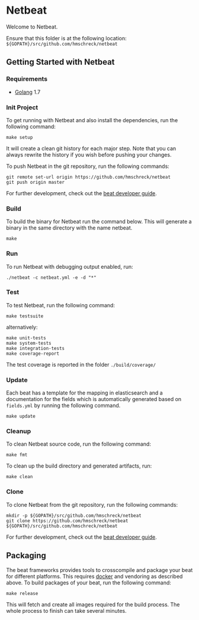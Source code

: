 # Netbeat

Welcome to Netbeat.

Ensure that this folder is at the following location:
`${GOPATH}/src/github.com/hmschreck/netbeat`

## Getting Started with Netbeat

### Requirements

* [Golang](https://golang.org/dl/) 1.7

### Init Project
To get running with Netbeat and also install the
dependencies, run the following command:

```
make setup
```

It will create a clean git history for each major step. Note that you can always rewrite the history if you wish before pushing your changes.

To push Netbeat in the git repository, run the following commands:

```
git remote set-url origin https://github.com/hmschreck/netbeat
git push origin master
```

For further development, check out the [beat developer guide](https://www.elastic.co/guide/en/beats/libbeat/current/new-beat.html).

### Build

To build the binary for Netbeat run the command below. This will generate a binary
in the same directory with the name netbeat.

```
make
```


### Run

To run Netbeat with debugging output enabled, run:

```
./netbeat -c netbeat.yml -e -d "*"
```


### Test

To test Netbeat, run the following command:

```
make testsuite
```

alternatively:
```
make unit-tests
make system-tests
make integration-tests
make coverage-report
```

The test coverage is reported in the folder `./build/coverage/`

### Update

Each beat has a template for the mapping in elasticsearch and a documentation for the fields
which is automatically generated based on `fields.yml` by running the following command.

```
make update
```


### Cleanup

To clean  Netbeat source code, run the following command:

```
make fmt
```

To clean up the build directory and generated artifacts, run:

```
make clean
```


### Clone

To clone Netbeat from the git repository, run the following commands:

```
mkdir -p ${GOPATH}/src/github.com/hmschreck/netbeat
git clone https://github.com/hmschreck/netbeat ${GOPATH}/src/github.com/hmschreck/netbeat
```


For further development, check out the [beat developer guide](https://www.elastic.co/guide/en/beats/libbeat/current/new-beat.html).


## Packaging

The beat frameworks provides tools to crosscompile and package your beat for different platforms. This requires [docker](https://www.docker.com/) and vendoring as described above. To build packages of your beat, run the following command:

```
make release
```

This will fetch and create all images required for the build process. The whole process to finish can take several minutes.
